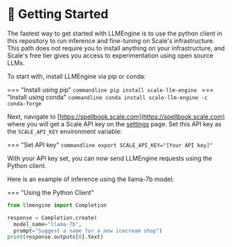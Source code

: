# 🚀 Getting Started

The fastest way to get started with LLMEngine is to use the python client in this repository to run inference and fine-tuning on Scale's infrastructure. This path does not require you to install anything on your infrastructure, and Scale's free tier gives you access to experimentation using open source LLMs.

To start with, install LLMEngine via pip or conda:

=== "Install using pip"
    ```commandline
    pip install scale-llm-engine
    ```
=== "Install using conda"
    ```commandline
    conda install scale-llm-engine -c conda-forge
    ```

Next, navigate to [https://spellbook.scale.com](https://spellbook.scale.com) where
you will get a Scale API key on the [settings](https://spellbook.scale.com/settings) page.
Set this API key as the `SCALE_API_KEY` environment variable:

=== "Set API key"
    ```commandline
    export SCALE_API_KEY="[Your API key]"
    ```

With your API key set, you can now send LLMEngine requests using the Python client.

Here is an example of inference using the llama-7b model:

=== "Using the Python Client"
```py
from llmengine import Completion

response = Completion.create(
  model_name="llama-7b",
  prompt="Suggest a name for a new icecream shop")
print(response.outputs[0].text)
```
